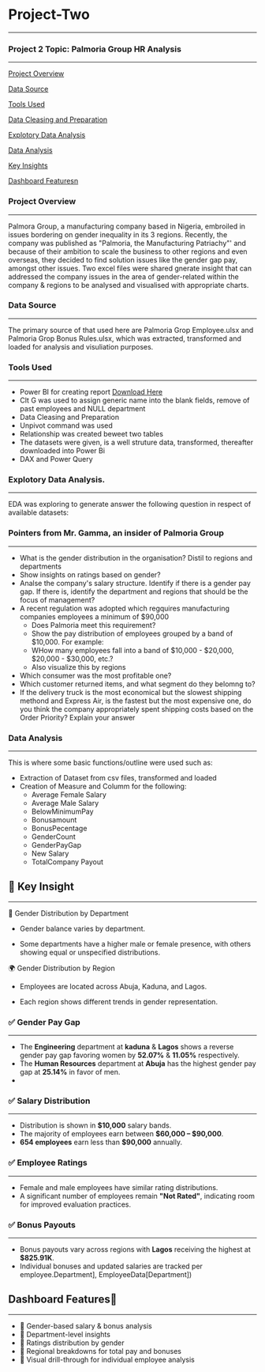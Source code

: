 # Project-Two
---

### Project 2 Topic: Palmoria Group HR Analysis
----
[Project Overview](#project-overview)

[Data Source](#data-source)

[Tools Used](#tools-used)

[Data Cleasing and Preparation](#Data-cleasing-and-preparation)

[Explotory Data Analysis](#explotory-data-analysis)

[Data Analysis](#data-analysis)

[Key Insights](#key-insights)

[Dashboard Featuresn](#ddatshboard-features)

### Project Overview
---
Palmora Group, a manufacturing company based in Nigeria, embroiled in issues bordering on gender inequality in its 3 regions. Recently, the company was published as "Palmoria, the Manufacturing Patriachy"' and because of their ambition to scale the business to other regions and even overseas, they decided to find solution issues like the gender gap pay, amongst other issues. Two excel files were shared gnerate insight that can addressed the company issues in the area of gender-related within the company & regions to be  analysed and visualised with appropriate charts.

### Data Source
---
The primary source of that used here are Palmoria Grop Employee.ulsx and Palmoria Grop Bonus Rules.ulsx, which was extracted, transformed and loaded for analysis and visuliation purposes.

### Tools Used
---
- Power BI for creating report [Download Here](https://www.microsoft.com/en-us/download/details.aspx?id=58494)
- Clt G was used to assign generic name into the blank fields, remove of past employees and NULL department
- Data Cleasing and Preparation
- Unpivot command was used
- Relationship was created beweet two tables
- The datasets were given, is a well struture data, transformed, thereafter downloaded into Power Bi
- DAX and Power Query

### Explotory Data Analysis.
---
EDA was exploring to generate answer the following question in respect of available datasets:

### Pointers from Mr. Gamma, an insider of Palmoria Group
---
- What is the gender distribution in the organisation? Distil to regions and departments
- Show insights on ratings based on gender?
- Analse the company's salary structure. Identify if there is a gender pay gap. If there is, identify the department and regions that should be the focus of management?
- A recent regulation was adopted which regquires manufacturing companies employees a minimum of $90,000
  - Does Palmoria meet this requirement?
  - Show the pay distribution of employees grouped by a band of $10,000. For example:
  - WHow many employees fall into a band of $10,000 - $20,000, $20,000 - $30,000, etc.?
  - Also visualize this by regions
- Which consumer was the most profitable one?
- Which customer returned items, and what segment do they belomng to?
- If the delivery truck is the most economical but the slowest shipping methond and Express Air, is the fastest but the most expensive one, do you think the company appropriately spent shipping costs based on the Order Priority? Explain your answer

### Data Analysis
---
This is where some basic functions/outline were used such as:
- Extraction of Dataset from csv files, transformed and loaded
- Creation of Measure and Columm for the following:
  - Average Female Salary
  - Average Male Salary
  - BelowMinimumPay
  - Bonusamount
  - BonusPecentage
  - GenderCount
  - GenderPayGap
  - New Salary
  - TotalCompany Payout

## 🎯 Key Insight
---
👥 Gender Distribution by Department
* Gender balance varies by department.

* Some departments have a higher male or female presence, with others showing equal or unspecified distributions.
  
🌍 Gender Distribution by Region
* Employees are located across Abuja, Kaduna, and Lagos.

* Each region shows different trends in gender representation.

### ✅ Gender Pay Gap
---
- The **Engineering** department at **kaduna** & **Lagos** shows a reverse gender pay gap favoring women by **52.07%** & **11.05%** respectively.
- The **Human Resources** department at **Abuja** has the highest gender pay gap at **25.14%** in favor of men.
- 
### ✅ Salary Distribution
---
- Distribution is shown in **$10,000** salary bands.
- The majority of employees earn between **$60,000 – $90,000**.
- **654 employees** earn less than **$90,000** annually.

### ✅ Employee Ratings
---
- Female and male employees have similar rating distributions.
- A significant number of employees remain **"Not Rated"**, indicating room for improved evaluation practices.

### ✅ Bonus Payouts
---
- Bonus payouts vary across regions with **Lagos** receiving the highest at **$825.91K**.
- Individual bonuses and updated salaries are tracked per employee.Department], EmployeeData[Department])

## Dashboard Features📂 
---

- 📌 Gender-based salary & bonus analysis
- 📌 Department-level insights
- 📌 Ratings distribution by gender
- 📌 Regional breakdowns for total pay and bonuses
- 📌 Visual drill-through for individual employee analysis



